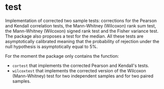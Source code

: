 # test

Implementation of corrected two sample tests: corrections for the Pearson and Kendall correlation tests, 
 the Mann-Whitney (Wilcoxon) rank sum test, the Mann-Whitney (Wilcoxon) signed rank test and the Fisher variance test.
 The package also proposes a test for the median. All these tests are asymptotically calibrated meaning that
the probability of rejection under the null hypothesis is asymptotically equal to 5%.

For the moment the package only contains the function:

- `cortest` that implements the corrected Pearson and Kendall's tests.
- `wilcoxtest` that implements the corrected version of the Wilcoxon (Mann-Whitney) test for two independent samples and for two paired samples.
